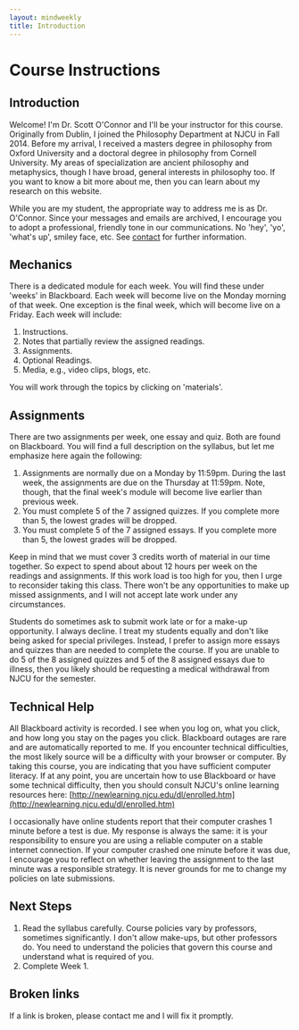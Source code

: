 ```yaml
---
layout: mindweekly
title: Introduction
---
```



# Course Instructions

## Introduction

Welcome! I'm Dr. Scott O'Connor and I'll be your instructor for this course. Originally from Dublin, I joined the Philosophy Department at NJCU in Fall 2014. Before my arrival, I received a masters degree in philosophy from Oxford University and a doctoral degree in philosophy from Cornell University. My areas of specialization are ancient philosophy and metaphysics, though I have broad, general interests in philosophy too. If you want to know a bit more about me, then you can learn about my research on this website. 

While you are my student, the appropriate way to address me is as Dr. O'Connor. Since your messages and emails are archived, I encourage you to adopt a professional, friendly tone in our communications. No 'hey', 'yo', 'what's up', smiley face, etc. See [contact](/contact) for further information.


## Mechanics

There is a dedicated module for each week. You will find these under 'weeks' in Blackboard. Each week will become live on the Monday morning of that week. One exception is the final week, which will become live on a Friday.  Each week will include: 

1. Instructions.
2. Notes that partially review the assigned readings.  
3. Assignments.
4. Optional Readings.
5. Media, e.g., video clips, blogs, etc.

You will work through the topics by clicking on 'materials'. 

## Assignments
There are two assignments per week, one essay and quiz. Both are found on Blackboard. You will find a full description on the syllabus, but let me emphasize here again the following: 

1. Assignments are normally due on a Monday by 11:59pm. During the last week, the assignments are due on the Thursday at 11:59pm. Note, though, that the final week's module will become live earlier than previous week.
2. You must complete 5 of the 7 assigned quizzes. If you complete more than 5, the lowest grades will be dropped. 
3. You must complete 5 of the 7 assigned essays. If you complete more than 5, the lowest grades will be dropped. 


Keep in mind that we must cover 3 credits worth of material in our time together. So expect to spend about about 12 hours per week on the readings and assignments. If this work load is too high for you, then I urge to reconsider taking this class. There won't be any opportunities to make up missed assignments, and I will not accept late work under any circumstances. 

Students do sometimes ask to submit work late or for a make-up opportunity. I always decline. I treat my students equally and don't like being asked for special privileges. Instead, I prefer to assign more essays and quizzes than are needed to complete the course. If you are unable to do 5 of the 8 assigned quizzes and 5 of the 8 assigned essays due to illness, then you likely should be requesting a medical withdrawal from NJCU for the semester.  


## Technical Help

All Blackboard activity is recorded. I see when you log on, what you click, and how long you stay on the pages you click. Blackboard outages are rare and are automatically reported to me. If you encounter technical difficulties, the most likely source will be a difficulty with your browser or computer. By taking this course, you are indicating that you have sufficient computer literacy. If at any point, you are uncertain how to use Blackboard or have some technical difficulty, then you should consult NJCU's online learning resources here: [http://newlearning.njcu.edu/dl/enrolled.htm](http://newlearning.njcu.edu/dl/enrolled.htm)

I occasionally have online students report that their computer crashes 1 minute before a test is due. My response is always the same: it is your responsibility to ensure you are using a reliable computer on a stable internet connection. If your computer crashed one minute before it was due, I encourage you to reflect on whether leaving the assignment to the last minute was a responsible strategy. It is never grounds for me to change my policies on late submissions. 


## Next Steps 

1. Read the syllabus carefully. Course policies vary by professors, sometimes significantly. I don't allow make-ups, but other professors do. You need to understand the policies that govern this course and understand what is required of you.  
2. Complete Week 1. 

## Broken links

If a link is broken, please contact me and I will fix it promptly. 

